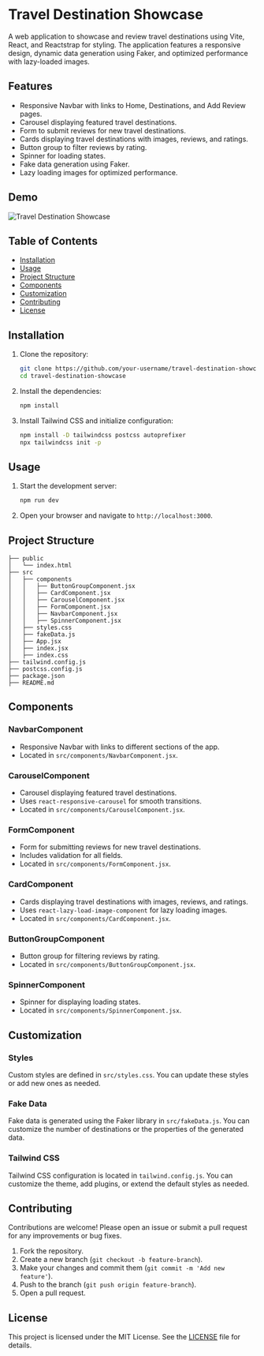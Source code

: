 

# Travel Destination Showcase

A web application to showcase and review travel destinations using Vite, React, and Reactstrap for styling. The application features a responsive design, dynamic data generation using Faker, and optimized performance with lazy-loaded images.

## Features

- Responsive Navbar with links to Home, Destinations, and Add Review pages.
- Carousel displaying featured travel destinations.
- Form to submit reviews for new travel destinations.
- Cards displaying travel destinations with images, reviews, and ratings.
- Button group to filter reviews by rating.
- Spinner for loading states.
- Fake data generation using Faker.
- Lazy loading images for optimized performance.

## Demo

![Travel Destination Showcase](./demo-screenshot.png)

## Table of Contents

- [Installation](#installation)
- [Usage](#usage)
- [Project Structure](#project-structure)
- [Components](#components)
- [Customization](#customization)
- [Contributing](#contributing)
- [License](#license)

## Installation

1. Clone the repository:
    ```bash
    git clone https://github.com/your-username/travel-destination-showcase.git
    cd travel-destination-showcase
    ```

2. Install the dependencies:
    ```bash
    npm install
    ```

3. Install Tailwind CSS and initialize configuration:
    ```bash
    npm install -D tailwindcss postcss autoprefixer
    npx tailwindcss init -p
    ```

## Usage

1. Start the development server:
    ```bash
    npm run dev
    ```

2. Open your browser and navigate to `http://localhost:3000`.

## Project Structure

```
├── public
│   └── index.html
├── src
│   ├── components
│   │   ├── ButtonGroupComponent.jsx
│   │   ├── CardComponent.jsx
│   │   ├── CarouselComponent.jsx
│   │   ├── FormComponent.jsx
│   │   ├── NavbarComponent.jsx
│   │   ├── SpinnerComponent.jsx
│   ├── styles.css
│   ├── fakeData.js
│   ├── App.jsx
│   ├── index.jsx
│   ├── index.css
├── tailwind.config.js
├── postcss.config.js
├── package.json
├── README.md
```

## Components

### NavbarComponent

- Responsive Navbar with links to different sections of the app.
- Located in `src/components/NavbarComponent.jsx`.

### CarouselComponent

- Carousel displaying featured travel destinations.
- Uses `react-responsive-carousel` for smooth transitions.
- Located in `src/components/CarouselComponent.jsx`.

### FormComponent

- Form for submitting reviews for new travel destinations.
- Includes validation for all fields.
- Located in `src/components/FormComponent.jsx`.

### CardComponent

- Cards displaying travel destinations with images, reviews, and ratings.
- Uses `react-lazy-load-image-component` for lazy loading images.
- Located in `src/components/CardComponent.jsx`.

### ButtonGroupComponent

- Button group for filtering reviews by rating.
- Located in `src/components/ButtonGroupComponent.jsx`.

### SpinnerComponent

- Spinner for displaying loading states.
- Located in `src/components/SpinnerComponent.jsx`.

## Customization

### Styles

Custom styles are defined in `src/styles.css`. You can update these styles or add new ones as needed.

### Fake Data

Fake data is generated using the Faker library in `src/fakeData.js`. You can customize the number of destinations or the properties of the generated data.

### Tailwind CSS

Tailwind CSS configuration is located in `tailwind.config.js`. You can customize the theme, add plugins, or extend the default styles as needed.

## Contributing

Contributions are welcome! Please open an issue or submit a pull request for any improvements or bug fixes.

1. Fork the repository.
2. Create a new branch (`git checkout -b feature-branch`).
3. Make your changes and commit them (`git commit -m 'Add new feature'`).
4. Push to the branch (`git push origin feature-branch`).
5. Open a pull request.

## License

This project is licensed under the MIT License. See the [LICENSE](LICENSE) file for details.


